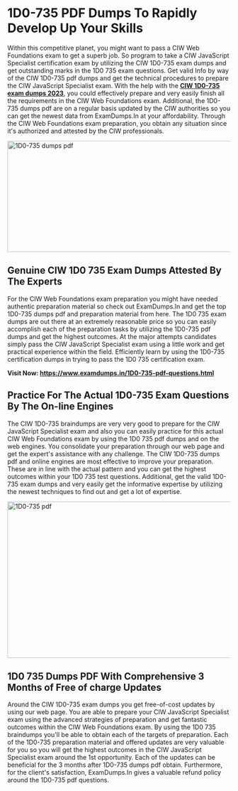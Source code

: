 <h1><strong>1D0-735 PDF Dumps To Rapidly Develop Up Your Skills</strong></h1>
<p>Within this competitive planet, you might want to pass a CIW Web Foundations exam to get a superb job. So program to take a CIW JavaScript Specialist certification exam by utilizing the CIW 1D0-735 exam dumps and get outstanding marks in the 1D0 735 exam questions. Get valid Info by way of the CIW 1D0-735 pdf dumps and get the technical procedures to prepare the CIW JavaScript Specialist exam. With the help with the <strong><a href="https://www.examdumps.in/1D0-735-pdf-questions.html">CIW 1D0-735 exam dumps 2023</a></strong>, you could effectively prepare and very easily finish all the requirements in the CIW Web Foundations exam. Additional, the 1D0-735 dumps pdf are on a regular basis updated by the CIW authorities so you can get the newest data from ExamDumps.In at your affordability. Through the CIW Web Foundations exam preparation, you obtain any situation since it's authorized and attested by the CIW professionals.</p>
<p><img src="https://i.ibb.co/zxJwW90/Copy-of-Online-Classes-Twitter-header-post-Made-with-Poster-My-Wall-1.png" alt="1D0-735 dumps pdf" width="750" height="250" /></p>
<h2><strong>Genuine CIW 1D0 735 Exam Dumps Attested By The Experts</strong></h2>
<p>For the CIW Web Foundations exam preparation you might have needed authentic preparation material so check out ExamDumps.In and get the top 1D0-735 dumps pdf and preparation material from here. The 1D0 735 exam dumps are out there at an extremely reasonable price so you can easily accomplish each of the preparation tasks by utilizing the 1D0-735 pdf dumps and get the highest outcomes. At the major attempts candidates simply pass the CIW JavaScript Specialist exam using a little work and get practical experience within the field. Efficiently learn by using the 1D0-735 certification dumps in trying to pass the 1D0 735 certification exam.</p>
<p><strong>Visit Now:&nbsp;<a href="https://www.examdumps.in/1D0-735-pdf-questions.html">https://www.examdumps.in/1D0-735-pdf-questions.html</a></strong></p>
<h2><strong>Practice For The Actual 1D0-735 Exam Questions By The On-line Engines</strong></h2>
<p>The CIW 1D0-735 braindumps are very very good to prepare for the CIW JavaScript Specialist exam and also you can easily practice for this actual CIW Web Foundations exam by using the 1D0 735 pdf dumps and on the web engines. You consolidate your preparation through our web page and get the expert's assistance with any challenge. The CIW 1D0-735 dumps pdf and online engines are most effective to improve your preparation. These are in line with the actual pattern and you can get the highest outcomes within your 1D0 735 test questions. Additional, get the valid 1D0-735 exam dumps and very easily get the informative expertise by utilizing the newest techniques to find out and get a lot of expertise.</p>
<p><a href="https://www.examdumps.in/1D0-735-pdf-questions.html"><img src="https://i.ibb.co/QkNtdwY/Copy-of-Zoom-Online-Classes-Facebook-Share-Po-Made-with-Poster-My-Wall-1.jpg" alt="1D0-735 pdf" width="670" height="352" /></a></p>
<h2><strong>1D0 735 Dumps PDF With Comprehensive 3 Months of Free of charge Updates</strong></h2>
<p>Around the CIW 1D0-735 exam dumps you get free-of-cost updates by using our web page. You are able to prepare your CIW JavaScript Specialist exam using the advanced strategies of preparation and get fantastic outcomes within the CIW Web Foundations exam. By using the 1D0 735 braindumps you'll be able to obtain each of the targets of preparation. Each of the 1D0-735 preparation material and offered updates are very valuable for you so you will get the highest outcomes in the CIW JavaScript Specialist exam around the 1st opportunity. Each of the updates can be beneficial for the 3 months after 1D0-735 dumps pdf obtain. Furthermore, for the client's satisfaction, ExamDumps.In gives a valuable refund policy around the 1D0-735 pdf questions.</p>
